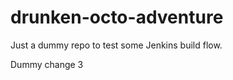 drunken-octo-adventure
======================

Just a dummy repo to test some Jenkins build flow.

Dummy change 3
